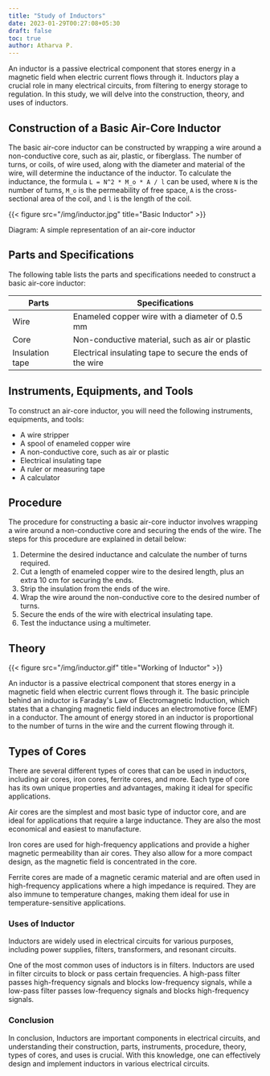 ```yaml
---
title: "Study of Inductors"
date: 2023-01-29T00:27:08+05:30
draft: false
toc: true
author: Atharva P.
---
```


An inductor is a passive electrical component that stores energy in a magnetic field when electric current flows through it. Inductors play a crucial role in many electrical circuits, from filtering to energy storage to regulation. In this study, we will delve into the construction, theory, and uses of inductors.

## Construction of a Basic Air-Core Inductor

The basic air-core inductor can be constructed by wrapping a wire around a non-conductive core, such as air, plastic, or fiberglass. The number of turns, or coils, of wire used, along with the diameter and material of the wire, will determine the inductance of the inductor. To calculate the inductance, the formula `L = N^2 * Μ_o * A / l` can be used, where `N` is the number of turns, `Μ_o` is the permeability of free space, `A` is the cross-sectional area of the coil, and `l` is the length of the coil.

{{< figure src="/img/inductor.jpg" title="Basic Inductor" >}}

Diagram: A simple representation of an air-core inductor

## Parts and Specifications

The following table lists the parts and specifications needed to construct a basic air-core inductor:

| Parts | Specifications |
|-------|----------------|
| Wire  | Enameled copper wire with a diameter of 0.5 mm |
| Core   | Non-conductive material, such as air or plastic |
| Insulation tape | Electrical insulating tape to secure the ends of the wire |

## Instruments, Equipments, and Tools

To construct an air-core inductor, you will need the following instruments, equipments, and tools:
- A wire stripper
- A spool of enameled copper wire
- A non-conductive core, such as air or plastic
- Electrical insulating tape
- A ruler or measuring tape
- A calculator

## Procedure

The procedure for constructing a basic air-core inductor involves wrapping a wire around a non-conductive core and securing the ends of the wire. The steps for this procedure are explained in detail below:

1. Determine the desired inductance and calculate the number of turns required.
2. Cut a length of enameled copper wire to the desired length, plus an extra 10 cm for securing the ends.
3. Strip the insulation from the ends of the wire.
4. Wrap the wire around the non-conductive core to the desired number of turns.
5. Secure the ends of the wire with electrical insulating tape.
6. Test the inductance using a multimeter.

## Theory
{{< figure src="/img/inductor.gif" title="Working of Inductor" >}}

An inductor is a passive electrical component that stores energy in a magnetic field when electric current flows through it. The basic principle behind an inductor is Faraday's Law of Electromagnetic Induction, which states that a changing magnetic field induces an electromotive force (EMF) in a conductor. The amount of energy stored in an inductor is proportional to the number of turns in the wire and the current flowing through it.

## Types of Cores

There are several different types of cores that can be used in inductors, including air cores, iron cores, ferrite cores, and more. Each type of core has its own unique properties and advantages, making it ideal for specific applications.

Air cores are the simplest and most basic type of inductor core, and are ideal for applications that require a large inductance. They are also the most economical and easiest to manufacture. 

Iron cores are used for high-frequency applications and provide a higher magnetic permeability than air cores. They also allow for a more compact design, as the magnetic field is concentrated in the core.

Ferrite cores are made of a magnetic ceramic material and are often used in high-frequency applications where a high impedance is required. They are also immune to temperature changes, making them ideal for use in temperature-sensitive applications.

### Uses of Inductor
Inductors are widely used in electrical circuits for various purposes, including power supplies, filters, transformers, and resonant circuits. 

One of the most common uses of inductors is in filters. Inductors are used in filter circuits to block or pass certain frequencies. A high-pass filter passes high-frequency signals and blocks low-frequency signals, while a low-pass filter passes low-frequency signals and blocks high-frequency signals.

### Conclusion
In conclusion, Inductors are important components in electrical circuits, and understanding their construction, parts, instruments, procedure, theory, types of cores, and uses is crucial. With this knowledge, one can effectively design and implement inductors in various electrical circuits.
